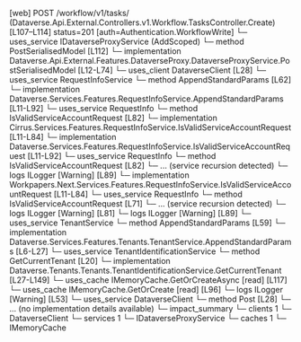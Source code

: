[web] POST /workflow/v1/tasks/  (Dataverse.Api.External.Controllers.v1.Workflow.TasksController.Create)  [L107–L114] status=201 [auth=Authentication.WorkflowWrite]
  └─ uses_service IDataverseProxyService (AddScoped)
    └─ method PostSerialisedModel [L112]
      └─ implementation Dataverse.Api.External.Features.DataverseProxy.DataverseProxyService.PostSerialisedModel [L12-L74]
        └─ uses_client DataverseClient [L28]
        └─ uses_service RequestInfoService
          └─ method AppendStandardParams [L62]
            └─ implementation Dataverse.Services.Features.RequestInfoService.AppendStandardParams [L11-L92]
              └─ uses_service RequestInfo
                └─ method IsValidServiceAccountRequest [L82]
                  └─ implementation Cirrus.Services.Features.RequestInfoService.IsValidServiceAccountRequest [L11-L84]
                  └─ implementation Dataverse.Services.Features.RequestInfoService.IsValidServiceAccountRequest [L11-L92]
                    └─ uses_service RequestInfo
                      └─ method IsValidServiceAccountRequest [L82]
                        └─ ... (service recursion detected)
                    └─ logs ILogger<IRequestInfoService> [Warning] [L89]
                  └─ implementation Workpapers.Next.Services.Features.RequestInfoService.IsValidServiceAccountRequest [L11-L84]
                    └─ uses_service RequestInfo
                      └─ method IsValidServiceAccountRequest [L71]
                        └─ ... (service recursion detected)
                    └─ logs ILogger<IRequestInfoService> [Warning] [L81]
              └─ logs ILogger<IRequestInfoService> [Warning] [L89]
        └─ uses_service TenantService
          └─ method AppendStandardParams [L59]
            └─ implementation Dataverse.Services.Features.Tenants.TenantService.AppendStandardParams [L6-L27]
              └─ uses_service TenantIdentificationService
                └─ method GetCurrentTenant [L20]
                  └─ implementation Dataverse.Tenants.Tenants.TenantIdentificationService.GetCurrentTenant [L27-L149]
                    └─ uses_cache IMemoryCache.GetOrCreateAsync [read] [L117]
                    └─ uses_cache IMemoryCache.GetOrCreate [read] [L96]
                    └─ logs ILogger<ITenantIdentificationService> [Warning] [L53]
        └─ uses_service DataverseClient
          └─ method Post [L28]
            └─ ... (no implementation details available)
  └─ impact_summary
    └─ clients 1
      └─ DataverseClient
    └─ services 1
      └─ IDataverseProxyService
    └─ caches 1
      └─ IMemoryCache

